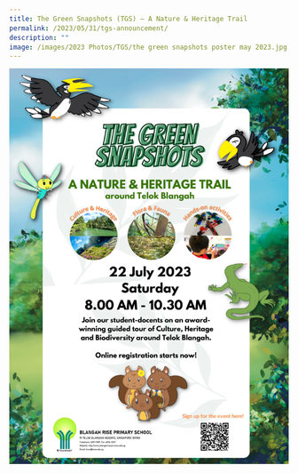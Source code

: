 ```yaml
---
title: The Green Snapshots (TGS) – A Nature & Heritage Trail
permalink: /2023/05/31/tgs-announcement/
description: ""
image: /images/2023 Photos/TGS/the green snapshots poster may 2023.jpg
---
```

![](/images/2023%20Photos/TGS/the%20green%20snapshots%20poster%20may%202023.jpg)